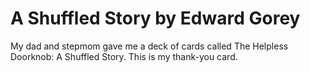 # A Shuffled Story by Edward Gorey

My dad and stepmom gave me a deck of cards called The Helpless Doorknob: A Shuffled Story. 
This is my thank-you card. 
